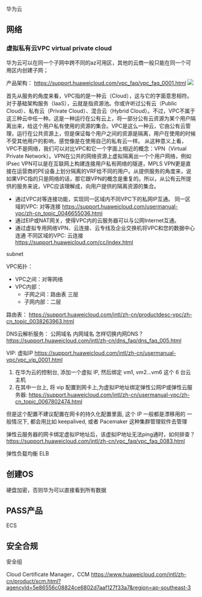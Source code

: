华为云


## 网络

### 虚拟私有云VPC virtual private cloud

华为云可以在同一个子网中跨不同的az可用区，其他的云商一般只能在同一个可用区内创建子网；

产品架构：
https://support.huaweicloud.com/vpc_faq/vpc_faq_0001.html
![](https://support.huaweicloud.com/vpc_faq/zh-cn_image_0000001184839114.png)

首先从服务的角度来看，VPC指的是一种云（Cloud），这与它的字面意思相符。对于基础架构服务（IaaS），云就是指资源池。你或许听过公有云（Public Cloud）、私有云（Private Cloud）、混合云（Hybrid Cloud）。不过，VPC不属于这三种云中任一种。这是一种运行在公有云上，将一部分公有云资源为某个用户隔离出来，给这个用户私有使用的资源的集合。VPC是这么一种云，它由公有云管理，运行在公共资源上，但是保证每个用户之间的资源是隔离，用户在使用的时候不受其他用户的影响，感觉像是在使用自己的私有云一样。
从这种意义上看，VPC不是网络，我们可以对比VPC和它一个字面上相近的概念：VPN（Virtual Private Network）。VPN在公共的网络资源上虚拟隔离出一个个用户网络，例如IPsec VPN可以是在互联网上构建连接用户私有网络的隧道，MPLS VPN更是直接在运营商的PE设备上划分隔离的VRF给不同的用户。从提供服务的角度来，说如果VPC指的只是网络的话，那它跟VPN的概念是重复的。所以，从公有云所提供的服务来说，VPC应该理解成，向用户提供的隔离资源的集合。

+ 通过VPC对等连接功能，实现同一区域内不同VPC下的私网IP互通。
    同一区域的VPC: 对等连接 https://support.huaweicloud.com/usermanual-vpc/zh-cn_topic_0046655036.html
+ 通过EIP或NAT网关，使得VPC内的云服务器可以与公网Internet互通。
+ 通过虚拟专用网络VPN、云连接、云专线及企业交换机将VPC和您的数据中心连通
    不同区域的VPC: 云连接 https://support.huaweicloud.com/cc/index.html

subnet


VPC拓扑：
+ VPC之间：对等网络
+ VPC内部：
    + 子网之间：路由表 三层
    + 子网内部：二层


路由表：
https://support.huaweicloud.com/intl/zh-cn/productdesc-vpc/zh-cn_topic_0038263963.html

DNS云解析服务：
    公网域名
    内网域名
   怎样切换内网DNS？ https://support.huaweicloud.com/intl/zh-cn/dns_faq/dns_faq_005.html

VIP: 虚拟IP
https://support.huaweicloud.com/intl/zh-cn/usermanual-vpc/vpc_vip_0001.html
1. 在华为云的控制台, 添加一个虚拟 IP, 然后绑定 vm1, vm2...vm6 这个 6 台云主机
2. 在其中一台上, 将 vip 配置到网卡上,为虚拟IP地址绑定弹性公网IP或弹性云服务器:
https://support.huaweicloud.com/intl/zh-cn/usermanual-vpc/zh-cn_topic_0067802474.html

但是这个配置不建议配置在网卡的持久化配置里面, 这个 IP 一般都是漂移用的
一般情况下, 都会用比如 keepalived, 或者 Pacemaker 这种集群管理软件去管理

弹性云服务器的网卡绑定虚拟IP地址后，该虚拟IP地址无法ping通时，如何排查？
https://support.huaweicloud.com/intl/zh-cn/vpc_faq/vpc_faq_0083.html


弹性负载均衡 ELB


## 创建OS
硬盘加密，否则华为可以直接看到所有数据

## PASS产品
ECS


## 安全合规
安全组

Cloud Certificate Manager，CCM
https://www.huaweicloud.com/intl/zh-cn/product/scm.html?agencyId=5e86556c08824ce6802d7aaf127f33a7&region=ap-southeast-3